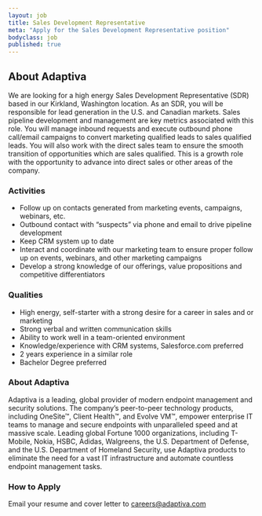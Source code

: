 ```yaml
---
layout: job
title: Sales Development Representative
meta: "Apply for the Sales Development Representative position"
bodyclass: job
published: true
---
```


## About Adaptiva
We are looking for a high energy Sales Development Representative (SDR) based in our Kirkland, Washington location.  As an SDR, you will be responsible for lead generation in the U.S. and Canadian markets.  Sales pipeline development and management are key metrics associated with this role.  You will manage inbound requests and execute outbound phone call/email campaigns to convert marketing qualified leads to sales qualified leads.  You will also work with the direct sales team to ensure the smooth transition of opportunities which are sales qualified.  This is a growth role with the opportunity to advance into direct sales or other areas of the company.

### Activities
* Follow up on contacts generated from marketing events, campaigns, webinars, etc.
* Outbound contact with “suspects” via phone and email to drive pipeline development
* Keep CRM system up to date
* Interact and coordinate with our marketing team to ensure proper follow up on events, webinars, and other marketing campaigns
* Develop a strong knowledge of our offerings, value propositions and competitive differentiators

### Qualities
* High energy, self-starter with a strong desire for a career in sales and or marketing
* Strong verbal and written communication skills
* Ability to work well in a team-oriented environment
* Knowledge/experience with CRM systems, Salesforce.com preferred
* 2 years experience in a similar role
* Bachelor Degree preferred


### About Adaptiva
Adaptiva is a leading, global provider of modern endpoint management and security solutions. The company’s peer-to-peer technology products, including OneSite™, Client Health™, and Evolve VM™, empower enterprise IT teams to manage and secure endpoints with unparalleled speed and at massive scale. Leading global Fortune 1000 organizations, including T-Mobile, Nokia, HSBC, Adidas, Walgreens, the U.S. Department of Defense, and the U.S. Department of Homeland Security, use Adaptiva products to eliminate the need for a vast IT infrastructure and automate countless endpoint management tasks.

### How to Apply
Email your resume and cover letter to <a href="mailto:careers@adaptiva.com">careers@adaptiva.com</a>